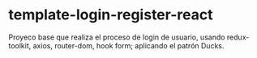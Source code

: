 # template-login-register-react
Proyeco base que realiza el proceso de login de usuario, usando redux-toolkit, axios, router-dom, hook form; aplicando el patrón Ducks.
